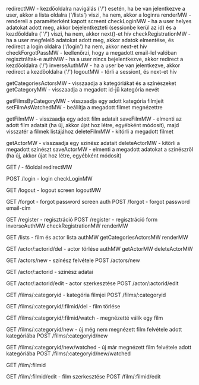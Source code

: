 redirectMW - kezdőoldalra navigálás ('/') esetén, ha be van jelentkezve a user, akkor a lista oldalra ('/lists') viszi, ha nem, akkor a loginra
renderMW - rendereli a paraméterként kapott screent
checkLoginMW - ha a user helyes adatokat adott meg, akkor bejelentkezteti (sessionbe kerül az id) és a kezdőoldalra (''/') viszi,
                   ha nem, akkor next()-et hív
checkRegistrationMW - ha a user megfelelő adatokat adott meg, akkor adatok elmentése, és redirect a login oldalra ('/login')
                      ha nem, akkor next-et hív
checkForgotPassMW - leellenőrzi, hogy a megadott email-lel valóban regisztráltak-e
authMW - ha a user nincs bejelentkezve, akkor redirect a kezdőoldalra ('/')
inverseAuthMW - ha a user be van jelentkezve, akkor redirect a kezdőoldalra ('/')
logoutMW - törli a sessiont, és next-et hív

getCategoriesActorsMW - visszaadja a kategóriákat és a színészeket
getCategoryMW - visszaadja a megadott id-jű kategória nevét

getFilmsByCategoryMW - visszaadja egy adott kategória filmjeit
setFilmAsWatchedMW - beállítja a megadott filmet megnézettre

getFilmMW - visszaadja egy adott film adatait
saveFilmMW - elmenti az adott film adatait (ha új, akkor újat hoz létre, egyébként módosít), majd visszatér a filmek listájához
deleteFilmMW - kitörli a megadott filmet

getActorMW - visszaadja egy színész adatait
deleteActorMW - kitörli a megadott színészt
saveActorMW - elmenti a megadott adatokat a színészről (ha új, akkor újat hoz létre, egyébként módosít)


GET / - főoldal
    redirectMW

POST /login  - login
    checkLoginMW


GET /logout - logout screen
    logoutMW

GET /forgot - forgot password screen
    auth
POST /forgot - forgot password email-cím

GET /register - regisztráció
POST /register - regisztráció form
    inverseAuthMW
    checkRegistrationMW
    renderMW

GET /lists - film és actor lista
    authMW
    getCategoriesActorsMW
    renderMW

GET /actor/:actorid/del - actor törlése
    authMW
    getActorMW
    deleteActorMW

GET /actors/new - színész felvétele
POST /actors/new

GET /actor/:actorid - színész adatai

GET /actor/:actorid/edit - actor szerkesztése
POST /actor/:actorid/edit

GET /films/:categoryid - kategória filmjei
POST /films/:categoryid

GET /films/:categoryid/:filmid/del - film törlése

GET /films/:categoryid/:filmid/watch - megnézetté válik egy film

GET /films/:categoryid/new - új még nem megnézett film felvétele adott kategóriába
POST /films/:categoryid/new

GET /films/:categoryid/new/watched - új már megnézett film felvétele adott kategóriába
POST /films/:categoryid/new/watched

GET /film/:filmid

GET /film/:filmid/edit - film szerkesztése
POST /film/:filmid/edit